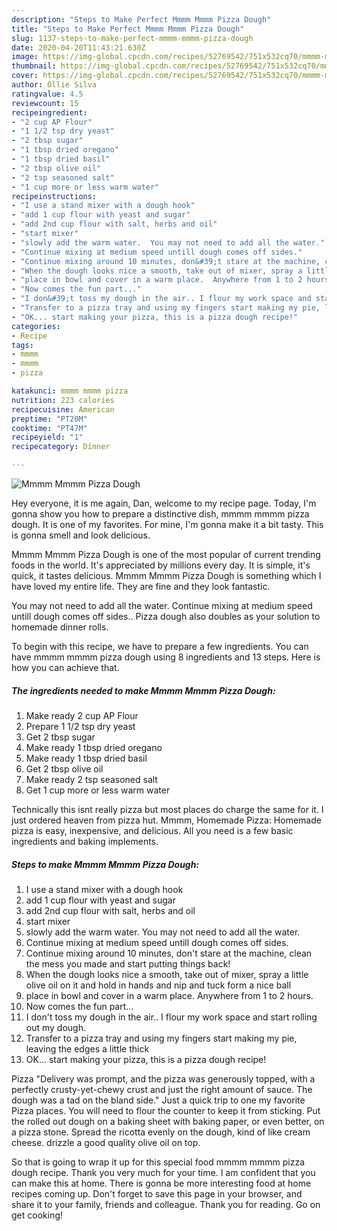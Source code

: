 ```yaml
---
description: "Steps to Make Perfect Mmmm Mmmm Pizza Dough"
title: "Steps to Make Perfect Mmmm Mmmm Pizza Dough"
slug: 1137-steps-to-make-perfect-mmmm-mmmm-pizza-dough
date: 2020-04-20T11:43:21.630Z
image: https://img-global.cpcdn.com/recipes/52769542/751x532cq70/mmmm-mmmm-pizza-dough-recipe-main-photo.jpg
thumbnail: https://img-global.cpcdn.com/recipes/52769542/751x532cq70/mmmm-mmmm-pizza-dough-recipe-main-photo.jpg
cover: https://img-global.cpcdn.com/recipes/52769542/751x532cq70/mmmm-mmmm-pizza-dough-recipe-main-photo.jpg
author: Ollie Silva
ratingvalue: 4.5
reviewcount: 15
recipeingredient:
- "2 cup AP Flour"
- "1 1/2 tsp dry yeast"
- "2 tbsp sugar"
- "1 tbsp dried oregano"
- "1 tbsp dried basil"
- "2 tbsp olive oil"
- "2 tsp seasoned salt"
- "1 cup more or less warm water"
recipeinstructions:
- "I use a stand mixer with a dough hook"
- "add 1 cup flour with yeast and sugar"
- "add 2nd cup flour with salt, herbs and oil"
- "start mixer"
- "slowly add the warm water.  You may not need to add all the water."
- "Continue mixing at medium speed untill dough comes off sides."
- "Continue mixing around 10 minutes, don&#39;t stare at the machine, clean the mess you made and start putting things back!"
- "When the dough looks nice a smooth, take out of mixer, spray a little olive oil on it and hold in hands and nip and tuck form a nice ball"
- "place in bowl and cover in a warm place.  Anywhere from 1 to 2 hours."
- "Now comes the fun part..."
- "I don&#39;t toss my dough in the air.. I flour my work space and start rolling out my dough."
- "Transfer to a pizza tray and using my fingers start making my pie, leaving the edges a little thick"
- "OK... start making your pizza, this is a pizza dough recipe!"
categories:
- Recipe
tags:
- mmmm
- mmmm
- pizza

katakunci: mmmm mmmm pizza 
nutrition: 223 calories
recipecuisine: American
preptime: "PT20M"
cooktime: "PT47M"
recipeyield: "1"
recipecategory: Dinner

---
```



![Mmmm Mmmm Pizza Dough](https://img-global.cpcdn.com/recipes/52769542/751x532cq70/mmmm-mmmm-pizza-dough-recipe-main-photo.jpg)

Hey everyone, it is me again, Dan, welcome to my recipe page. Today, I'm gonna show you how to prepare a distinctive dish, mmmm mmmm pizza dough. It is one of my favorites. For mine, I'm gonna make it a bit tasty. This is gonna smell and look delicious.

Mmmm Mmmm Pizza Dough is one of the most popular of current trending foods in the world. It's appreciated by millions every day. It is simple, it's quick, it tastes delicious. Mmmm Mmmm Pizza Dough is something which I have loved my entire life. They are fine and they look fantastic.

You may not need to add all the water. Continue mixing at medium speed untill dough comes off sides.. Pizza dough also doubles as your solution to homemade dinner rolls.


To begin with this recipe, we have to prepare a few ingredients. You can have mmmm mmmm pizza dough using 8 ingredients and 13 steps. Here is how you can achieve that.

<!--inarticleads1-->

##### The ingredients needed to make Mmmm Mmmm Pizza Dough:

1. Make ready 2 cup AP Flour
1. Prepare 1 1/2 tsp dry yeast
1. Get 2 tbsp sugar
1. Make ready 1 tbsp dried oregano
1. Make ready 1 tbsp dried basil
1. Get 2 tbsp olive oil
1. Make ready 2 tsp seasoned salt
1. Get 1 cup more or less warm water


Technically this isnt really pizza but most places do charge the same for it. I just ordered heaven from pizza hut. Mmmm, Homemade Pizza: Homemade pizza is easy, inexpensive, and delicious. All you need is a few basic ingredients and baking implements. 

<!--inarticleads2-->

##### Steps to make Mmmm Mmmm Pizza Dough:

1. I use a stand mixer with a dough hook
1. add 1 cup flour with yeast and sugar
1. add 2nd cup flour with salt, herbs and oil
1. start mixer
1. slowly add the warm water.  You may not need to add all the water.
1. Continue mixing at medium speed untill dough comes off sides.
1. Continue mixing around 10 minutes, don&#39;t stare at the machine, clean the mess you made and start putting things back!
1. When the dough looks nice a smooth, take out of mixer, spray a little olive oil on it and hold in hands and nip and tuck form a nice ball
1. place in bowl and cover in a warm place.  Anywhere from 1 to 2 hours.
1. Now comes the fun part...
1. I don&#39;t toss my dough in the air.. I flour my work space and start rolling out my dough.
1. Transfer to a pizza tray and using my fingers start making my pie, leaving the edges a little thick
1. OK... start making your pizza, this is a pizza dough recipe!


Pizza &#34;Delivery was prompt, and the pizza was generously topped, with a perfectly crusty-yet-chewy crust and just the right amount of sauce. The dough was a tad on the bland side.&#34; Just a quick trip to one my favorite Pizza places. You will need to flour the counter to keep it from sticking. Put the rolled out dough on a baking sheet with baking paper, or even better, on a pizza stone. Spread the ricotta evenly on the dough, kind of like cream cheese. drizzle a good quality olive oil on top. 

So that is going to wrap it up for this special food mmmm mmmm pizza dough recipe. Thank you very much for your time. I am confident that you can make this at home. There is gonna be more interesting food at home recipes coming up. Don't forget to save this page in your browser, and share it to your family, friends and colleague. Thank you for reading. Go on get cooking!
